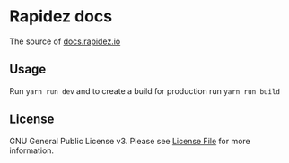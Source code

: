 # Rapidez docs

The source of [docs.rapidez.io](https://docs.rapidez.io)

## Usage

Run `yarn run dev` and to create a build for production run `yarn run build`

## License

GNU General Public License v3. Please see [License File](LICENSE) for more information.
